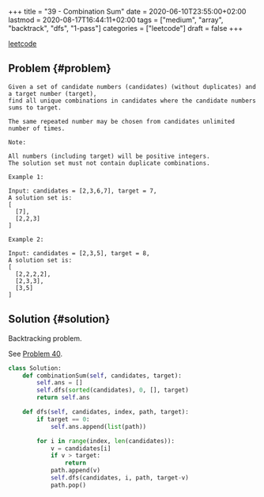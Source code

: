 +++
title = "39 - Combination Sum"
date = 2020-06-10T23:55:00+02:00
lastmod = 2020-08-17T16:44:11+02:00
tags = ["medium", "array", "backtrack", "dfs", "1-pass"]
categories = ["leetcode"]
draft = false
+++

[leetcode](https://leetcode.com/problems/combination-sum/)


## Problem {#problem}

```text
Given a set of candidate numbers (candidates) (without duplicates) and a target number (target),
find all unique combinations in candidates where the candidate numbers sums to target.

The same repeated number may be chosen from candidates unlimited number of times.

Note:

All numbers (including target) will be positive integers.
The solution set must not contain duplicate combinations.

Example 1:

Input: candidates = [2,3,6,7], target = 7,
A solution set is:
[
  [7],
  [2,2,3]
]

Example 2:

Input: candidates = [2,3,5], target = 8,
A solution set is:
[
  [2,2,2,2],
  [2,3,3],
  [3,5]
]
```


## Solution {#solution}

Backtracking problem.

See [Problem 40](http://alfmunny.com/leetcode-blog/posts/40-combination-sum-ii/).

```python
class Solution:
    def combinationSum(self, candidates, target):
        self.ans = []
        self.dfs(sorted(candidates), 0, [], target)
        return self.ans

    def dfs(self, candidates, index, path, target):
        if target == 0:
            self.ans.append(list(path))

        for i in range(index, len(candidates)):
            v = candidates[i]
            if v > target:
                return
            path.append(v)
            self.dfs(candidates, i, path, target-v)
            path.pop()
```
